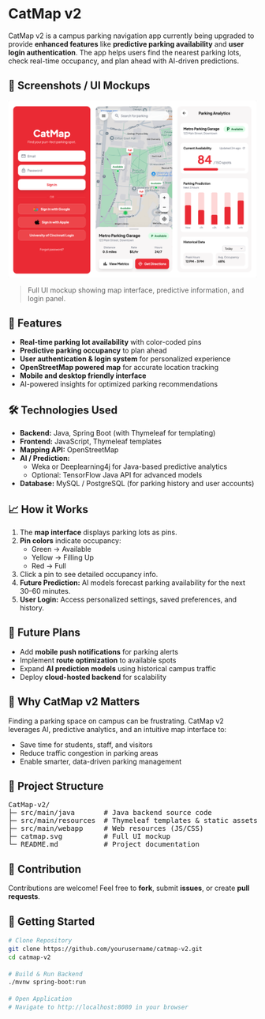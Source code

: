 # CatMap v2

CatMap v2 is a campus parking navigation app currently being upgraded to provide **enhanced features** like **predictive parking availability** and **user login authentication**. The app helps users find the nearest parking lots, check real-time occupancy, and plan ahead with AI-driven predictions.

## 📸 Screenshots / UI Mockups

![CatMap UI](./src/catmap.svg)  

> Full UI mockup showing map interface, predictive information, and login panel.

## 🌟 Features

- **Real-time parking lot availability** with color-coded pins  
- **Predictive parking occupancy** to plan ahead  
- **User authentication & login system** for personalized experience  
- **OpenStreetMap powered map** for accurate location tracking  
- **Mobile and desktop friendly interface**  
- AI-powered insights for optimized parking recommendations  

## 🛠 Technologies Used

- **Backend:** Java, Spring Boot (with Thymeleaf for templating)  
- **Frontend:** JavaScript, Thymeleaf templates  
- **Mapping API:** OpenStreetMap  
- **AI / Prediction:**  
  - Weka or Deeplearning4j for Java-based predictive analytics  
  - Optional: TensorFlow Java API for advanced models  
- **Database:** MySQL / PostgreSQL (for parking history and user accounts)  


## 📈 How it Works

1. The **map interface** displays parking lots as pins.  
2. **Pin colors** indicate occupancy:
   - Green → Available  
   - Yellow → Filling Up  
   - Red → Full  
3. Click a pin to see detailed occupancy info.  
4. **Future Prediction:** AI models forecast parking availability for the next 30–60 minutes.  
5. **User Login:** Access personalized settings, saved preferences, and history.  

## 🔮 Future Plans

- Add **mobile push notifications** for parking alerts  
- Implement **route optimization** to available spots  
- Expand **AI prediction models** using historical campus traffic  
- Deploy **cloud-hosted backend** for scalability  

## 📌 Why CatMap v2 Matters

Finding a parking space on campus can be frustrating. CatMap v2 leverages AI, predictive analytics, and an intuitive map interface to:  

- Save time for students, staff, and visitors  
- Reduce traffic congestion in parking areas  
- Enable smarter, data-driven parking management  

## 📂 Project Structure
<pre>
CatMap-v2/
├─ src/main/java       # Java backend source code
├─ src/main/resources  # Thymeleaf templates & static assets
├─ src/main/webapp     # Web resources (JS/CSS)
├─ catmap.svg          # Full UI mockup
└─ README.md           # Project documentation
</pre>

## 🤝 Contribution

Contributions are welcome! Feel free to **fork**, submit **issues**, or create **pull requests**.  

## 🚀 Getting Started

```bash
# Clone Repository
git clone https://github.com/yourusername/catmap-v2.git
cd catmap-v2

# Build & Run Backend
./mvnw spring-boot:run

# Open Application
# Navigate to http://localhost:8080 in your browser
```

